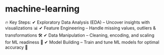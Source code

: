 # machine-learning
🔥 Key Steps: ✔ Exploratory Data Analysis (EDA) – Uncover insights with visualizations 📊 ✔ Feature Engineering – Handle missing values, outliers &amp; transformations 🛠 ✔ Data Manipulation – Cleaning, encoding, and scaling for ML readiness 🔄 ✔ Model Building – Train and tune ML models for optimal accuracy 🤖
